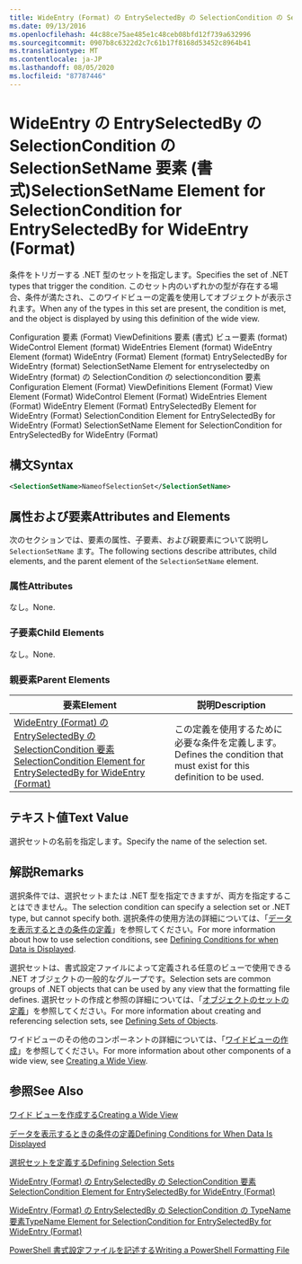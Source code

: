 ```yaml
---
title: WideEntry (Format) の EntrySelectedBy の SelectionCondition の SelectionSetName 要素Microsoft Docs
ms.date: 09/13/2016
ms.openlocfilehash: 44c88ce75ae485e1c48ceb08bfd12f739a632996
ms.sourcegitcommit: 0907b8c6322d2c7c61b17f8168d53452c8964b41
ms.translationtype: MT
ms.contentlocale: ja-JP
ms.lasthandoff: 08/05/2020
ms.locfileid: "87787446"
---
```

# <a name="selectionsetname-element-for-selectioncondition-for-entryselectedby-for-wideentry-format"></a><span data-ttu-id="aa5b7-102">WideEntry の EntrySelectedBy の SelectionCondition の SelectionSetName 要素 (書式)</span><span class="sxs-lookup"><span data-stu-id="aa5b7-102">SelectionSetName Element for SelectionCondition for EntrySelectedBy for WideEntry (Format)</span></span>

<span data-ttu-id="aa5b7-103">条件をトリガーする .NET 型のセットを指定します。</span><span class="sxs-lookup"><span data-stu-id="aa5b7-103">Specifies the set of .NET types that trigger the condition.</span></span> <span data-ttu-id="aa5b7-104">このセット内のいずれかの型が存在する場合、条件が満たされ、このワイドビューの定義を使用してオブジェクトが表示されます。</span><span class="sxs-lookup"><span data-stu-id="aa5b7-104">When any of the types in this set are present, the condition is met, and the object is displayed by using this definition of the wide view.</span></span>

<span data-ttu-id="aa5b7-105">Configuration 要素 (Format) ViewDefinitions 要素 (書式) ビュー要素 (format) WideControl Element (format) WideEntries Element (format) WideEntry Element (format) WideEntry (Format) Element (format) EntrySelectedBy for WideEntry (format) SelectionSetName Element for entryselectedby on WideEntry (format) の SelectionCondition の selectioncondition 要素</span><span class="sxs-lookup"><span data-stu-id="aa5b7-105">Configuration Element (Format) ViewDefinitions Element (Format) View Element (Format) WideControl Element (Format) WideEntries Element (Format) WideEntry Element (Format) EntrySelectedBy Element for WideEntry (Format) SelectionCondition Element for EntrySelectedBy for WideEntry (Format) SelectionSetName Element for SelectionCondition for EntrySelectedBy for WideEntry (Format)</span></span>

## <a name="syntax"></a><span data-ttu-id="aa5b7-106">構文</span><span class="sxs-lookup"><span data-stu-id="aa5b7-106">Syntax</span></span>

```xml
<SelectionSetName>NameofSelectionSet</SelectionSetName>
```

## <a name="attributes-and-elements"></a><span data-ttu-id="aa5b7-107">属性および要素</span><span class="sxs-lookup"><span data-stu-id="aa5b7-107">Attributes and Elements</span></span>

<span data-ttu-id="aa5b7-108">次のセクションでは、要素の属性、子要素、および親要素について説明し `SelectionSetName` ます。</span><span class="sxs-lookup"><span data-stu-id="aa5b7-108">The following sections describe attributes, child elements, and the parent element of the `SelectionSetName` element.</span></span>

### <a name="attributes"></a><span data-ttu-id="aa5b7-109">属性</span><span class="sxs-lookup"><span data-stu-id="aa5b7-109">Attributes</span></span>

<span data-ttu-id="aa5b7-110">なし。</span><span class="sxs-lookup"><span data-stu-id="aa5b7-110">None.</span></span>

### <a name="child-elements"></a><span data-ttu-id="aa5b7-111">子要素</span><span class="sxs-lookup"><span data-stu-id="aa5b7-111">Child Elements</span></span>

<span data-ttu-id="aa5b7-112">なし。</span><span class="sxs-lookup"><span data-stu-id="aa5b7-112">None.</span></span>

### <a name="parent-elements"></a><span data-ttu-id="aa5b7-113">親要素</span><span class="sxs-lookup"><span data-stu-id="aa5b7-113">Parent Elements</span></span>

|<span data-ttu-id="aa5b7-114">要素</span><span class="sxs-lookup"><span data-stu-id="aa5b7-114">Element</span></span>|<span data-ttu-id="aa5b7-115">説明</span><span class="sxs-lookup"><span data-stu-id="aa5b7-115">Description</span></span>|
|-------------|-----------------|
|[<span data-ttu-id="aa5b7-116">WideEntry (Format) の EntrySelectedBy の SelectionCondition 要素</span><span class="sxs-lookup"><span data-stu-id="aa5b7-116">SelectionCondition Element for EntrySelectedBy for WideEntry (Format)</span></span>](./selectioncondition-element-for-entryselectedby-for-widecontrol-format.md)|<span data-ttu-id="aa5b7-117">この定義を使用するために必要な条件を定義します。</span><span class="sxs-lookup"><span data-stu-id="aa5b7-117">Defines the condition that must exist for this definition to be used.</span></span>|

## <a name="text-value"></a><span data-ttu-id="aa5b7-118">テキスト値</span><span class="sxs-lookup"><span data-stu-id="aa5b7-118">Text Value</span></span>

<span data-ttu-id="aa5b7-119">選択セットの名前を指定します。</span><span class="sxs-lookup"><span data-stu-id="aa5b7-119">Specify the name of the selection set.</span></span>

## <a name="remarks"></a><span data-ttu-id="aa5b7-120">解説</span><span class="sxs-lookup"><span data-stu-id="aa5b7-120">Remarks</span></span>

<span data-ttu-id="aa5b7-121">選択条件では、選択セットまたは .NET 型を指定できますが、両方を指定することはできません。</span><span class="sxs-lookup"><span data-stu-id="aa5b7-121">The selection condition can specify a selection set or .NET type, but cannot specify both.</span></span> <span data-ttu-id="aa5b7-122">選択条件の使用方法の詳細については、「[データを表示するときの条件の定義](./defining-conditions-for-displaying-data.md)」を参照してください。</span><span class="sxs-lookup"><span data-stu-id="aa5b7-122">For more information about how to use selection conditions, see [Defining Conditions for when Data is Displayed](./defining-conditions-for-displaying-data.md).</span></span>

<span data-ttu-id="aa5b7-123">選択セットは、書式設定ファイルによって定義される任意のビューで使用できる .NET オブジェクトの一般的なグループです。</span><span class="sxs-lookup"><span data-stu-id="aa5b7-123">Selection sets are common groups of .NET objects that can be used by any view that the formatting file defines.</span></span> <span data-ttu-id="aa5b7-124">選択セットの作成と参照の詳細については、「[オブジェクトのセットの定義](./defining-selection-sets.md)」を参照してください。</span><span class="sxs-lookup"><span data-stu-id="aa5b7-124">For more information about creating and referencing selection sets, see [Defining Sets of Objects](./defining-selection-sets.md).</span></span>

<span data-ttu-id="aa5b7-125">ワイドビューのその他のコンポーネントの詳細については、「[ワイドビューの作成](./creating-a-wide-view.md)」を参照してください。</span><span class="sxs-lookup"><span data-stu-id="aa5b7-125">For more information about other components of a wide view, see [Creating a Wide View](./creating-a-wide-view.md).</span></span>

## <a name="see-also"></a><span data-ttu-id="aa5b7-126">参照</span><span class="sxs-lookup"><span data-stu-id="aa5b7-126">See Also</span></span>

[<span data-ttu-id="aa5b7-127">ワイド ビューを作成する</span><span class="sxs-lookup"><span data-stu-id="aa5b7-127">Creating a Wide View</span></span>](./creating-a-wide-view.md)

[<span data-ttu-id="aa5b7-128">データを表示するときの条件の定義</span><span class="sxs-lookup"><span data-stu-id="aa5b7-128">Defining Conditions for When Data Is Displayed</span></span>](./defining-conditions-for-displaying-data.md)

[<span data-ttu-id="aa5b7-129">選択セットを定義する</span><span class="sxs-lookup"><span data-stu-id="aa5b7-129">Defining Selection Sets</span></span>](./defining-selection-sets.md)

[<span data-ttu-id="aa5b7-130">WideEntry (Format) の EntrySelectedBy の SelectionCondition 要素</span><span class="sxs-lookup"><span data-stu-id="aa5b7-130">SelectionCondition Element for EntrySelectedBy for WideEntry (Format)</span></span>](./selectioncondition-element-for-entryselectedby-for-widecontrol-format.md)

[<span data-ttu-id="aa5b7-131">WideEntry (Format) の EntrySelectedBy の SelectionCondition の TypeName 要素</span><span class="sxs-lookup"><span data-stu-id="aa5b7-131">TypeName Element for SelectionCondition for EntrySelectedBy for WideEntry (Format)</span></span>](./typename-element-for-selectioncondition-for-entryselectedby-for-widecontrol-format.md)

[<span data-ttu-id="aa5b7-132">PowerShell 書式設定ファイルを記述する</span><span class="sxs-lookup"><span data-stu-id="aa5b7-132">Writing a PowerShell Formatting File</span></span>](./writing-a-powershell-formatting-file.md)
